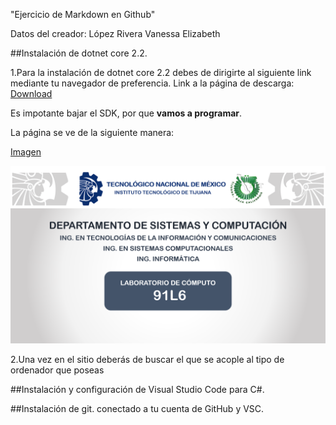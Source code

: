 "Ejercicio de Markdown en Github"


Datos del creador: López Rivera Vanessa Elizabeth


##Instalación de dotnet core 2.2.

1.Para la instalación de dotnet core 2.2 debes de dirigirte al siguiente link mediante tu navegador de preferencia. 
Link a la página de descarga: [Download](https://dotnet.microsoft.com/download/dotnet-core/2.2) 

Es impotante bajar el SDK, por que **vamos a programar**.

La página se ve de la siguiente manera:

[Imagen](./img/colocar-el-nombre-de-la-imagen)

![Imag](./img/91L6.png)

2.Una vez en el sitio deberás de buscar el que se acople al tipo de ordenador que poseas

##Instalación y configuración de Visual Studio Code para C#.

##Instalación de git. conectado a tu cuenta de GitHub y VSC.
